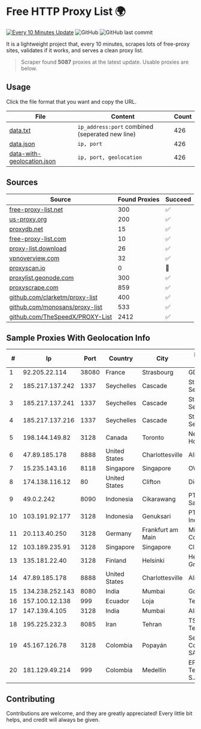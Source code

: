 
# Free HTTP Proxy List 🌍

[![Every 10 Minutes Update](https://github.com/mertguvencli/http-proxy-list/actions/workflows/main.yml/badge.svg?branch=main)](https://github.com/mertguvencli/http-proxy-list/actions/workflows/main.yml)
![GitHub](https://img.shields.io/github/license/mertguvencli/http-proxy-list)
![GitHub last commit](https://img.shields.io/github/last-commit/mertguvencli/http-proxy-list)

It is a lightweight project that, every 10 minutes, scrapes lots of free-proxy sites, validates if it works, and serves a clean proxy list.


> Scraper found **5087** proxies at the latest update. Usable proxies are below.

## Usage

Click the file format that you want and copy the URL.


|File|Content|Count|
|----|-------|-----|
|[data.txt](https://raw.githubusercontent.com/mertguvencli/http-proxy-list/main/proxy-list/data.txt)|`ip_address:port` combined (seperated new line)|426|
|[data.json](https://raw.githubusercontent.com/mertguvencli/http-proxy-list/main/proxy-list/data.json)|`ip, port`|426|
|[data-with-geolocation.json](https://raw.githubusercontent.com/mertguvencli/http-proxy-list/main/proxy-list/data-with-geolocation.json)|`ip, port, geolocation`|426|

## Sources

|Source|Found Proxies|Succeed|
|------|-------------|-------|
|[free-proxy-list.net](https://free-proxy-list.net)|300|✅|
|[us-proxy.org](https://www.us-proxy.org)|200|✅|
|[proxydb.net](http://proxydb.net)|15|✅|
|[free-proxy-list.com](https://free-proxy-list.com/?page=&port=&type%5B%5D=http&type%5B%5D=https&up_time=0&search=Search)|10|✅|
|[proxy-list.download](https://www.proxy-list.download/HTTP)|26|✅|
|[vpnoverview.com](https://vpnoverview.com/privacy/anonymous-browsing/free-proxy-servers)|32|✅|
|[proxyscan.io](https://www.proxyscan.io)|0|🚫|
|[proxylist.geonode.com](https://proxylist.geonode.com/api/proxy-list?limit=300&page=1&sort_by=lastChecked&sort_type=desc&protocols=http,https)|300|✅|
|[proxyscrape.com](https://api.proxyscrape.com/v2/?request=displayproxies&protocol=http&timeout=10000&country=all&ssl=all&anonymity=all)|859|✅|
|[github.com/clarketm/proxy-list](https://raw.githubusercontent.com/clarketm/proxy-list/master/proxy-list-raw.txt)|400|✅|
|[github.com/monosans/proxy-list](https://raw.githubusercontent.com/monosans/proxy-list/main/proxies/http.txt)|533|✅|
|[github.com/TheSpeedX/PROXY-List](https://raw.githubusercontent.com/TheSpeedX/PROXY-List/master/http.txt)|2412|✅|


## Sample Proxies With Geolocation Info

|#|Ip|Port|Country|City|Internet Service Provider|
|-|--|----|-------|----|-------------------------|
|1|92.205.22.114|38080|France|Strasbourg|GD MASS Network|
|2|185.217.137.242|1337|Seychelles|Cascade|Stallion Network Services Limited|
|3|185.217.137.241|1337|Seychelles|Cascade|Stallion Network Services Limited|
|4|185.217.137.216|1337|Seychelles|Cascade|Stallion Network Services Limited|
|5|198.144.149.82|3128|Canada|Toronto|Netminders Server Hosting|
|6|47.89.185.178|8888|United States|Charlottesville|Alibaba.com LLC|
|7|15.235.143.16|8118|Singapore|Singapore|OVH SAS|
|8|174.138.116.12|80|United States|Clifton|DigitalOcean, LLC|
|9|49.0.2.242|8090|Indonesia|Cikarawang|PT Usaha Adi Sanggoro|
|10|103.191.92.177|3128|Indonesia|Genuksari|PT Cloud Hosting Indonesia|
|11|20.113.40.250|3128|Germany|Frankfurt am Main|Microsoft Corporation|
|12|103.189.235.91|3128|Singapore|Singapore|Cloud Host Pte Ltd|
|13|135.181.22.40|3128|Finland|Helsinki|Hetzner Online GmbH|
|14|47.89.185.178|8888|United States|Charlottesville|Alibaba.com LLC|
|15|134.238.252.143|8080|India|Mumbai|Google LLC|
|16|157.100.12.138|999|Ecuador|Loja|Telconet S.A|
|17|147.139.4.105|3128|India|Mumbai|Alibaba.com LLC|
|18|195.225.232.3|8085|Iran|Tehran|TS Information Technology Limited|
|19|45.167.126.78|3128|Colombia|Popayán|Sepcom Comunicaciones SAS|
|20|181.129.49.214|999|Colombia|Medellín|EPM Telecomunicaciones S.A. E.S.P.|



## Contributing

Contributions are welcome, and they are greatly appreciated! Every
little bit helps, and credit will always be given.

